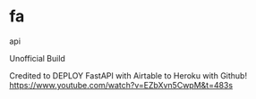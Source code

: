# fa
api

Unofficial Build 

Credited to DEPLOY FastAPI with Airtable to Heroku with Github! https://www.youtube.com/watch?v=EZbXvn5CwpM&t=483s 
